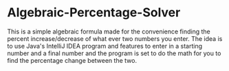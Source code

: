 # Algebraic-Percentage-Solver
This is a simple algebraic formula made for the convenience finding the percent increase/decrease of what ever two numbers you enter. The idea is to use Java's IntelliJ IDEA program and features to enter in a starting number and a final number and the program is set to do the math for you to find the percentage change between the two.
